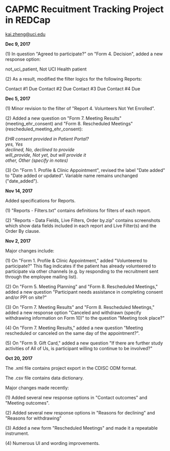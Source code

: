 # CAPMC Recuitment Tracking Project in REDCap

kai.zheng@uci.edu

<B>Dec 9, 2017</B>

(1) In question "Agreed to participate?" on "Form 4. Decision", added a new response option:

not_uci_patient, Not UCI Health patient

(2) As a result, modified the filter logics for the following Reports:

Contact #1 Due
Contact #2 Due
Contact #3 Due
Contact #4 Due

<B>Dec 5, 2017</B>

(1) Minor revision to the filter of "Report 4. Volunteers Not Yet Enrolled".

(2) Added a new question on "Form 7. Meeting Results" (meeting_ehr_consent) and "Form 8. Rescheduled Meetings" (rescheduled_meeting_ehr_consent):

<I>EHR consent provided in Patient Portal?<BR>
yes, Yes<BR>
declined, No, declined to provide<BR>
will_provide, Not yet, but will provide it<BR>
other, Other (specify in notes)</I>

(3) On "Form 1. Profile & Clinic Appointment", revised the label "Date added" to "Date added or updated". Variable name remains unchanged ("date_added").

<B>Nov 14, 2017</B>

Added specifications for Reports.

(1) "Reports - Filters.txt" contains definitions for filters of each report.

(2) "Reports - Data Fields, Live Filters, Order by.zip" contains screenshots which show data fields included in each report and Live Filter(s) and the Order By clause. 

<B>Nov 2, 2017</B>

Major changes include:

(1) On "Form 1. Profile & Clinic Appointment," added "Volunteered to participate?" This flag indicates if the patient has already volunteered to participate via other channels (e.g. by responding to the recruitment sent through the employee mailing list).

(2) On "Form 5. Meeting Planning" and "Form 8. Rescheduled Meetings," added a new question "Participant needs assistance in completing consent and/or PPI on site?"

(3) On "Form 7. Meeting Results" and "Form 8. Rescheduled Meetings," added a new response option "Canceled and withdrawn (specify withdrawing information on Form 10)" to the question "Meeting took place?"

(4) On "Form 7. Meeting Results," added a new question "Meeting rescheduled or canceled on the same day of the appointment?".

(5) On "Form 9. Gift Card," added a new question "If there are further study activities of All of Us, is participant willing to continue to be involved?"

<B>Oct 20, 2017</B>

The .xml file contains project export in the CDISC ODM format. 

The .csv file contains data dictionary.

Major changes made recently:

(1) Added several new response options in "Contact outcomes" and "Meeting outcomes".

(2) Added several new response options in "Reasons for declining" and "Reasons for withdrawing"

(3) Added a new form "Rescheduled Meetings" and made it a repeatable instrument.

(4) Numerous UI and wording improvements.
